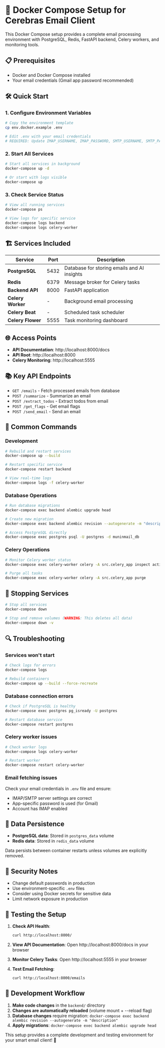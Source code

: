 # 🚀 Docker Compose Setup for Cerebras Email Client

This Docker Compose setup provides a complete email processing environment with PostgreSQL, Redis, FastAPI backend, Celery workers, and monitoring tools.

## 📋 Prerequisites

- Docker and Docker Compose installed
- Your email credentials (Gmail app password recommended)

## 🛠️ Quick Start

### 1. **Configure Environment Variables**
```bash
# Copy the environment template
cp env.docker.example .env

# Edit .env with your email credentials
# REQUIRED: Update IMAP_USERNAME, IMAP_PASSWORD, SMTP_USERNAME, SMTP_PASSWORD
```

### 2. **Start All Services**
```bash
# Start all services in background
docker-compose up -d

# Or start with logs visible
docker-compose up
```

### 3. **Check Service Status**
```bash
# View all running services
docker-compose ps

# View logs for specific service
docker-compose logs backend
docker-compose logs celery-worker
```

## 🏗️ Services Included

| Service | Port | Description |
|---------|------|-------------|
| **PostgreSQL** | 5432 | Database for storing emails and AI insights |
| **Redis** | 6379 | Message broker for Celery tasks |
| **Backend API** | 8000 | FastAPI application |
| **Celery Worker** | - | Background email processing |
| **Celery Beat** | - | Scheduled task scheduler |
| **Celery Flower** | 5555 | Task monitoring dashboard |

## 🌐 Access Points

- **API Documentation**: http://localhost:8000/docs
- **API Root**: http://localhost:8000
- **Celery Monitoring**: http://localhost:5555

## 📚 Key API Endpoints

- `GET /emails` - Fetch processed emails from database
- `POST /summarize` - Summarize an email
- `POST /extract_todos` - Extract todos from email
- `POST /get_flags` - Get email flags
- `POST /send_email` - Send an email

## 🔧 Common Commands

### **Development**
```bash
# Rebuild and restart services
docker-compose up --build

# Restart specific service
docker-compose restart backend

# View real-time logs
docker-compose logs -f celery-worker
```

### **Database Operations**
```bash
# Run database migrations
docker-compose exec backend alembic upgrade head

# Create new migration
docker-compose exec backend alembic revision --autogenerate -m "description"

# Access PostgreSQL directly
docker-compose exec postgres psql -U postgres -d muninmail_db
```

### **Celery Operations**
```bash
# Monitor Celery worker status
docker-compose exec celery-worker celery -A src.celery_app inspect active

# Purge all tasks
docker-compose exec celery-worker celery -A src.celery_app purge
```

## 🛑 Stopping Services

```bash
# Stop all services
docker-compose down

# Stop and remove volumes (WARNING: This deletes all data)
docker-compose down -v
```

## 🔍 Troubleshooting

### **Services won't start**
```bash
# Check logs for errors
docker-compose logs

# Rebuild containers
docker-compose up --build --force-recreate
```

### **Database connection errors**
```bash
# Check if PostgreSQL is healthy
docker-compose exec postgres pg_isready -U postgres

# Restart database service
docker-compose restart postgres
```

### **Celery worker issues**
```bash
# Check worker logs
docker-compose logs celery-worker

# Restart worker
docker-compose restart celery-worker
```

### **Email fetching issues**
Check your email credentials in `.env` file and ensure:
- IMAP/SMTP server settings are correct
- App-specific password is used (for Gmail)
- Account has IMAP enabled

## 📂 Data Persistence

- **PostgreSQL data**: Stored in `postgres_data` volume
- **Redis data**: Stored in `redis_data` volume

Data persists between container restarts unless volumes are explicitly removed.

## 🔐 Security Notes

- Change default passwords in production
- Use environment-specific `.env` files
- Consider using Docker secrets for sensitive data
- Limit network exposure in production

## 🧪 Testing the Setup

1. **Check API Health**:
   ```bash
   curl http://localhost:8000/
   ```

2. **View API Documentation**:
   Open http://localhost:8000/docs in your browser

3. **Monitor Celery Tasks**:
   Open http://localhost:5555 in your browser

4. **Test Email Fetching**:
   ```bash
   curl http://localhost:8000/emails
   ```

## 🔄 Development Workflow

1. **Make code changes** in the `backend/` directory
2. **Changes are automatically reloaded** (volume mount + --reload flag)
3. **Database changes** require migration: `docker-compose exec backend alembic revision --autogenerate -m "description"`
4. **Apply migrations**: `docker-compose exec backend alembic upgrade head`

This setup provides a complete development and testing environment for your smart email client! 🎉
